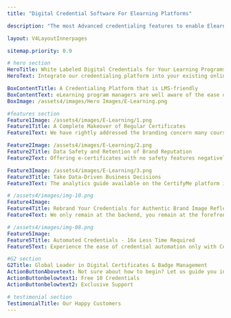 ```yaml
---
title: "Digital Credential Software For Elearning Platforms"

description: "The most Advanced credentialing features to enable Elearning platform to start issuing verifiable digital badges and certificates "

layout: V4LayoutInnerpages

sitemap.priority: 0.9

# hero section
HeroTitle: White Labeled Digital Credentials for Your Learning Programs
HeroText: Integrate our credentialing platform into your existing online course for a seamless certification experience for participants. Our socially shareable credentials also offer a complete rebranding experience that lets the audience know your story.

BoxContentTitle: A Credentialing Platform that is LMS-friendly
BoxContentText: eLearning program managers are well aware of the ease of collaborating with digital credentialing software that is easy to integrate into learning management systems. The platform of CertifyMe comes with a simple LMS integration feature that enables course providers to issue certificates right at the moment.<br> No more long waiting hours for credentialing. Learners enjoy a seamless, streamlined credentialing journey. The no-code integration process makes CertifyMe a unique platform that no other option comes close to.
BoxImage: /assets4/images/Hero Images/E-Learning.png

#features section
Feature1Image: /assets4/images/E-Learning/1.png
Feature1Title: A Complete Makeover of Regular Certificates
Feature1Text: We have rightly addressed the branding concern many course designers have by offering white-labeling solutions. It allows the learning platforms to exude an authentic, and reliable brand image. Our verifiable credentials direct learners to pathways to meeting career goals. The professional designs of micro badges and the ease of social display accelerate program completion rates.

Feature2Image: /assets4/images/E-Learning/2.png
Feature2Title: Data Safety and Retention of Brand Reputation
Feature2Text: Offering e-certificates with no safety features negatively impacts a brand image. Issue blockchain-enabled and bank-level encrypted digital certificates to rightly address the situation. The instant verification system eliminates the waiting period and makes the credentialing process simple, and hassle-free.

Feature3Image: /assets4/images/E-Learning/3.png
Feature3Title: Take Data-Driven Business Decisions
Feature3Text: The analytics guide available on the CertifyMe platform is one of a kind. Leveraging its power offers elearning platforms an unparalleled level of transparency and competitive advantage that was untouched till now. The analytics section enables program managers to take a look at program, organizational and personal-level insights and determine the growth opportunities.

# /assets4/images/img-10.png
Feature4Image: 
Feature4Title: Rebrand Your Credentials for Authentic Brand Image Reflection
Feature4Text: We only remain at the backend, you remain at the forefront. Our customizable digital credentialing platform offers a branding experience like no other. We let you enjoy complete control over your credential header, footer, and navbar along with specially designated places online for brand promotion. Your marketing needs are sorted just by onboarding us.

# /assets4/images/img-08.png
Feature5Image:
Feature5Title: Automated Credentials - 16x Less Time Required
Feature5Text: Experience the ease of credential automation only with CertifyMe. Quick delivery and tracking of as many credentials as you issue. Don’t be in the dark anymore about the future of credentials offered by you - track them down whenever you want, wherever you want.<br> Integrate us into your learning management system (LMSs) for a simplified yet effective credential management solution.

#G2 section
G2Title: Global Leader in Digital Certificates & Badge Management
ActionButtonAbovetext: Not sure about how to begin? Let us guide you in the right direction!
ActionButtonbelowtext1: Free 10 Credentials
ActionButtonbelowtext2: Exclusive Support

# testimonial section
TestimonialTitle: Our Happy Customers
---
```

